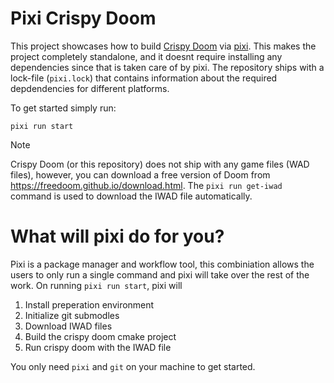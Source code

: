 # Pixi Crispy Doom

This project showcases how to build [Crispy Doom](https://github.com/fabiangreffrath/crispy-doom) via [pixi](https://github.com/prefix-dev/pixi).
This makes the project completely standalone, and it doesnt require installing any dependencies since that is taken care of by pixi. The repository ships with a lock-file (`pixi.lock`) that contains information about the required depdendencies for different platforms.

To get started simply run:

```shell
pixi run start
```

> [!NOTE]
>
> Crispy Doom (or this repository) does not ship with any game files (WAD files), however, you can download a free version of Doom from https://freedoom.github.io/download.html.
> The `pixi run get-iwad` command is used to download the IWAD file automatically.

# What will pixi do for you?

Pixi is a package manager and workflow tool, this combiniation allows the users to only run a single command and pixi will take over the rest of the work.
On running `pixi run start`, pixi will
1. Install preperation environment
2. Initialize git submodles
3. Download IWAD files
4. Build the crispy doom cmake project
5. Run crispy doom with the IWAD file

You only need `pixi` and `git` on your machine to get started.
